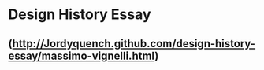 

Design History Essay
====================

(http://Jordyquench.github.com/design-history-essay/massimo-vignelli.html)
-----------------------------------------------------------------------------

